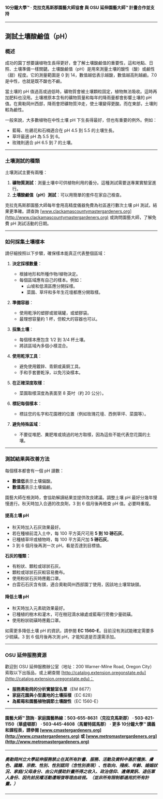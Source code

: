 #### 10分鐘大學™ · 克拉克馬斯郡園藝大師協會 與 OSU 延伸園藝大師™ 計畫合作並支持

---

## 測試土壤酸鹼值（pH）

### 概述

成功的園丁想要讓植物生長得更好，會了解土壤酸鹼值的重要性，這和地點、日照、土壤準備一樣關鍵。土壤酸鹼值（pH）是用來測量土壤的酸性（酸）或鹼性（甜）程度。它的測量範圍是 0 到 14，數值越低表示越酸，數值越高則越鹼。7.0 是中性，也就是既不酸也不鹼。

當土壤的 pH 值過高或過低時，礦物質會被土壤顆粒固定，植物無法吸收。這時再加肥料也沒用。土壤裡原本含有的礦物質量和每年的降雨量都會影響土壤的 pH 值。在奧勒岡州西部，降雨會把礦物質沖走，使土壤變得更酸。而在東部，土壤則較為鹼性。

一般來說，大多數植物在中性土壤 pH 下生長得最好，但也有重要的例外。例如：

- 藍莓、杜鵑花和石楠適合在 pH 4.5 到 5.5 的土壤生長。
- 草坪最適 pH 為 5.5 到 6。
- 玫瑰則適合 pH 6.5 到 7 的土壤。

---

### 土壤測試的種類

土壤測試主要有兩種：

1. **礦物質測試**：測量土壤中可供植物利用的養分。這種測試需要送專業實驗室進行。
2. **土壤酸鹼值（pH）測試**：可以用簡單的套件在家自己檢查。

克拉克馬斯郡園藝大師每年會用高精度儀器免費為社區進行數次土壤 pH 測試，結果更準確。請查詢 [www.clackamascountymastergardeners.org](http://www.clackamascountymastergardeners.org) 或詢問園藝大師，了解免費 pH 測試活動的日期。

---

### 如何採集土壤樣本

請仔細按照以下步驟，確保樣本能真正代表整個區域：

1. **決定採樣數量**：
   - 根據地形和所種作物/植物決定。
   - 每個區域應有自己的樣本。例如：
     - 山坡和低濕區應分開採樣。
     - 菜園、草坪和多年生花壇都應分開取樣。

2. **準備容器**：
   - 使用乾淨的塑膠或玻璃罐，或塑膠袋。
   - 最理想容量約 1 杯，但較大的容器也可以。

3. **採集土壤**：
   - 每個樣本應包含 1/2 到 3/4 杯土壤。
   - 將該區域內多個小樣混合。

4. **使用乾淨工具**：
   - 避免使用鍍鋅、青銅或黃銅工具。
   - 手和手套要乾淨，以免污染樣本。

5. **在正確深度取樣**：
   - 菜園取樣深度為表面至 8 英吋（約 20 公分）。

6. **標記每個樣本**：
   - 標註您的名字和花園裡的位置（例如玫瑰花壇、西側草坪、菜園等）。

7. **避免特殊區域**：
   - 不要從堆肥、糞肥堆或燒過的地方取樣，因為這些不能代表您花園的土壤。

---

### 測試結果與改善方法

每個樣本都會有一個 pH 讀數：

- **數值低**表示土壤偏酸。
- **數值高**表示土壤偏鹼。

園藝大師在檢測時，會協助解讀結果並提供改良建議。調整土壤 pH 最好分幾年慢慢進行。秋天時加入合適的改良劑，3 到 6 個月後再檢查 pH 值。必要時重複。

#### 提高土壤 pH

- 秋天時加入石灰效果最好。
- 若在種植前混入土中，每 100 平方英尺可用 **5 到 10 磅石灰**。
- 已種植草坪或植物時，每 100 平方英尺加 **5 磅石灰**。
- 3 到 6 個月後再測一次 pH，看是否達到目標值。

**石灰的種類：**

- 有粉狀、顆粒或球狀石灰。
- 顆粒或球狀石灰較容易撒布。
- 使用粉狀石灰時應戴口罩。
- 白雲石石灰含有鎂，適合奧勒岡州西部園丁使用，因該地土壤常缺鎂。

#### 降低土壤 pH

- 秋天時加入元素硫效果最好。
- 已種植的樹木和灌木，可在樹冠滴水線處或藍莓行旁撒少量硫磺。
- 使用粉狀硫磺時應戴口罩。

如需更多降低土壤 pH 的資訊，請參閱 **EC 1560-E**。目前沒有測試能確定需要多少硫磺。3 到 6 個月後再次測 pH，才能知道是否還需添加。

---

### OSU 延伸服務資源

歡迎到 OSU 延伸服務辦公室（地址：200 Warner-Milne Road, Oregon City）索取以下出版品，或上網查閱 [http://catalog.extension.oregonstate.edu](http://catalog.extension.oregonstate.edu)：

- **服務奧勒岡的分析實驗室名單**（EM 8677）
- **家庭花園與小型農地的土壤採樣**（EC 628）
- **為藍莓和園藝植物調節土壤酸性**（EC 1560-E）

---

#### 園藝大師™ 諮詢 · 家庭園藝熱線：503-655-8631（克拉克馬斯郡） · 503-821-1150（華盛頓郡） · 503-445-4608（馬爾特諾馬郡） · 更多 10分鐘大學™ 講義和課程表，請參閱 [www.cmastergardeners.org](http://www.cmastergardeners.org) 或 [www.metromastergardeners.org](http://www.metromastergardeners.org)

---

##### 奧勒岡州立大學延伸服務禁止在其所有計畫、服務、活動及資料中基於種族、膚色、國籍、宗教、性別、性別認同（含性別表現）、性取向、殘疾、年齡、婚姻狀況、家庭/父母身分、由公共援助計畫所得之收入、政治信仰、遺傳資訊、退伍軍人身份、因先前民權活動遭報復等理由歧視。（並非所有限制都適用於所有計畫。）
---